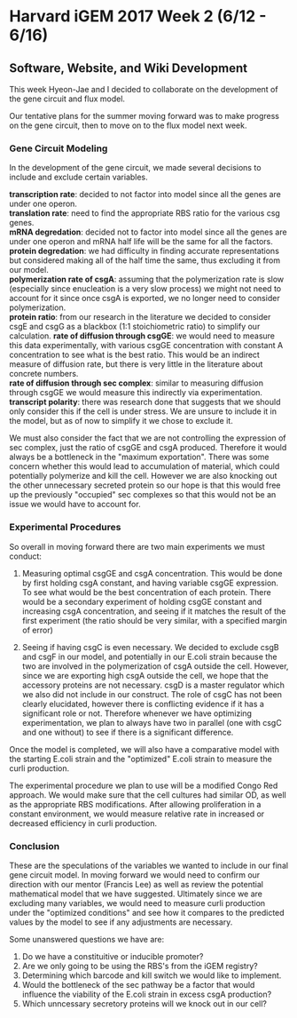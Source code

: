 # Harvard iGEM 2017 Week 2 (6/12 - 6/16)


## Software, Website, and Wiki Development

This week Hyeon-Jae and I decided to collaborate on the development of the gene circuit and flux model.

Our tentative plans for the summer moving forward was to make progress on the gene circuit, then to move on to the flux model next week.


### Gene Circuit Modeling

In the development of the gene circuit, we made several decisions to include and exclude certain variables.

**transcription rate**: decided to not factor into model since all the genes are under one operon. <br>
**translation rate**: need to find the appropriate RBS ratio for the various csg genes. <br>
**mRNA degredation**: decided not to factor into model since all the genes are under one operon and mRNA half life will be the same for all the factors. <br>
**protein degredation**: we had difficulty in finding accurate representations but considered making all of the half time the  same, thus excluding it from our model. <br>
**polymerization rate of csgA**: assuming that the polymerization rate is slow (especially since enucleation is a very slow process) we might not need to account for it since once csgA is exported, we no longer need to consider polymerization. <br>
**protein ratio**: from our research in the literature we decided to consider csgE and csgG as a blackbox (1:1 stoichiometric ratio) to simplify our calculation.
**rate of diffusion through csgGE**: we would need to measure this data experimentally, with various csgGE concentration with constant A concentration to see what is the best ratio. This would be an indirect measure of diffusion rate, but there is very little in the literature about concrete numbers. <br>
**rate of diffusion through sec complex**: similar to measuring diffusion through csgGE we would measure this indirectly via experimentation. <br>
**transcript polarity**: there was research done that suggests that we should only consider this if the cell is under stress. We are unsure to include it in the model, but as of now to simplify it we chose to exclude it. <br>

We must also consider the fact that we are not controlling the expression of sec complex, just the ratio of csgGE and csgA produced. Therefore it would always be a bottleneck in the "maximum exportation". There was some concern whether this would lead to accumulation of material, which could potentially polymerize and kill the cell. However we are also knocking out the other unnecessary secreted protein so our hope is that this would free up the previously "occupied" sec complexes so that this would not be an issue we would have to account for.


### Experimental Procedures

So overall in moving forward there are two main experiments we must conduct:

1. Measuring optimal csgGE and csgA concentration. This would be done by first holding csgA constant, and having variable csgGE expression. To see what would be the best concentration of each protein. There would be a secondary experiment of holding csgGE constant and increasing csgA concentration, and seeing if it matches the result of the first experiment (the ratio should be very similar, with a specified margin of error)

2. Seeing if having csgC is even necessary. We decided to exclude csgB and csgF in our model, and potentially in our E.coli strain because the two are involved in the polymerization of csgA outside the cell. However, since we are exporting high csgA outside the cell, we hope that the accessory proteins are not necessary. csgD is a master regulator which we also did not include in our construct. The role of csgC has not been clearly elucidated, however there is conflicting evidence if it has a significant role or not. Therefore whenever we have optimizing experimentation, we plan to always have two in parallel (one with csgC and one without) to see if there is a significant difference.

Once the model is completed, we will also have a comparative model with the starting E.coli strain and the "optimized" E.coli strain to measure the curli production.  

The experimental procedure we plan to use will be a modified Congo Red approach. We would make sure that the cell cultures had similar OD, as well as the appropriate RBS modifications. After allowing proliferation in a constant environment, we would measure relative rate in increased or decreased efficiency in curli production.

### Conclusion
These are the speculations of the variables we wanted to include in our final gene circuit model. In moving forward we would need to confirm our direction with our mentor (Francis Lee) as well as review the potential mathematical model that we have suggested. Ultimately since we are excluding many variables, we would need to measure curli production under the "optimized conditions" and see how it compares to the predicted values by the model to see if any adjustments are necessary.

Some unanswered questions we have are:
1. Do we have a constituitive or inducible promoter?
2. Are we only going to be using the RBS's from the iGEM registry?
3. Determining which barcode and kill switch we would like to implement.
4. Would the bottleneck of the sec pathway be a factor that would influence the viability of the E.coli strain in excess csgA production?
5. Which unncessary secretory proteins will we knock out in our cell?
